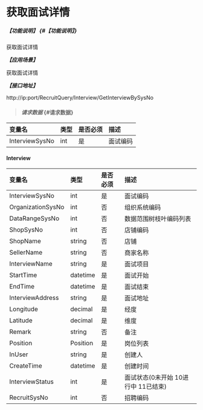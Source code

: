 # 获取面试详情
##### _【功能说明】_ {#【功能说明】}

获取面试详情


_**【应用场景】**_

获取面试详情


_**【接口地址】**_

http://ip:port/RecruitQuery/Interview/GetInterviewBySysNo

> #### _请求数据_ {#请求数据}

| 变量名 | 类型 | 是否必须 | 描述 |
| :--- | :--- | :--- | :--- |
| InterviewSysNo| int | 是 | 面试编码 |


#### Interview

| 变量名 | 类型 | 是否必须 | 描述 |
| :--- | :--- | :--- | :--- |
| InterviewSysNo| int | 是 | 面试编码 |
| OrganizationSysNo | int |否| 组织系统编码 |
| DataRangeSysNo | int | 否 | 数据范围树枝叶编码列表 |
| ShopSysNo| int | 否 |店铺编码 |
| ShopName | string| 否 | 店铺 |
| SellerName| string| 否 | 商家名称|
| InterviewName| string| 是 |面试项目|
| StartTime| datetime| 是 |面试开始 |
| EndTime| datetime| 是 |面试结束|
| InterviewAddress| string| 是 |面试地址 |
| Longitude| decimal| 是 |经度|
| Latitude| decimal| 是 |维度|
| Remark| string| 否 |备注|
| Position| Position| 是 | 岗位列表 |
| InUser| string| 是 |创建人 |
| CreateTime| datetime| 是 |创建时间 |
| InterviewStatus| int | 是 |面试状态(0未开始 10进行中 11已结束)|
| RecruitSysNo| int| 否 |招聘编码|










